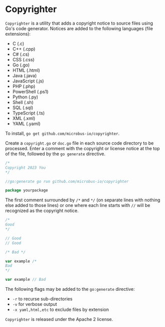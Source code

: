 # Copyrighter

`Copyrighter` is a utility that adds a copyright notice to source files using Go's code generator. Notices are added to the following languages (file extensions):

* C (.c)
* C++ (.cpp)
* C# (.cs)
* CSS (.css)
* Go (.go)
* HTML (.html)
* Java (.java)
* JavaScript (.js)
* PHP (.php)
* PowerShell (.ps1)
* Python (.py)
* Shell (.sh)
* SQL (.sql)
* TypeScript (.ts)
* XML (.xml)
* YAML (.yaml)

To install, `go get github.com/microbus-io/copyrighter`.

Create a `copyright.go` or `doc.go` file in each source code directory to be processed. Enter a comment with the copyright or license notice at the top of the file, followed by the `go generate` directive.

```go
/*
Copyright 2023 You
*/

//go:generate go run github.com/microbus-io/copyrighter

package yourpackage
```

The first comment surrounded by `/*` and `*/` (on separate lines with nothing else added to those lines) or one where each line starts with `//` will be recognized as the copyright notice.

```go
/*
Good
*/

// Good
// Good

/* Bad */

var example /*
Bad
*/

var example // Bad
```

The following flags may be added to the `go:generate` directive:

* `-r` to recurse sub-directories
* `-v` for verbose output
* `-x yaml,html,etc` to exclude files by extension

`Copyrighter` is released under the Apache 2 license.
